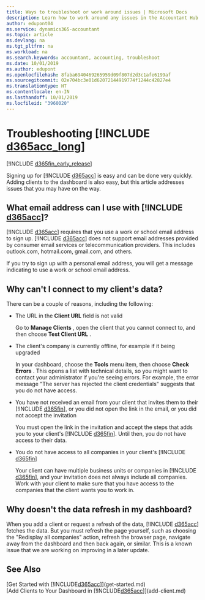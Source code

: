 ```yaml
---
title: Ways to troubleshoot or work around issues | Microsoft Docs
description: Learn how to work around any issues in the Accountant Hub for Dynamics 365.
author: edupont04
ms.service: dynamics365-accountant
ms.topic: article
ms.devlang: na
ms.tgt_pltfrm: na
ms.workload: na
ms.search.keywords: accountant, accounting, troubleshoot
ms.date: 10/01/2019
ms.author: edupont
ms.openlocfilehash: 8faba6940469265959d09f807d2d3c1afe6199af
ms.sourcegitcommit: 02e704bc3e01d62072144919774f1244c42827e4
ms.translationtype: HT
ms.contentlocale: en-IN
ms.lasthandoff: 10/01/2019
ms.locfileid: "3960020"
---
```

# <a name="troubleshooting-d365acc_long"></a>Troubleshooting [!INCLUDE [d365acc_long](includes/d365acc_long_md.md)]
[!INCLUDE [d365fin_early_release](includes/d365fin_early_release.md.md)]

Signing up for [!INCLUDE [d365acc](includes/d365acc_md.md)] is easy and can be done very quickly. Adding clients to the dashboard is also easy, but this article addresses issues that you may have on the way.

## <a name="what-email-address-can-i-use-with-d365acc"></a>What email address can I use with [!INCLUDE [d365acc](includes/d365acc_md.md)]?
[!INCLUDE [d365acc](includes/d365acc_md.md)] requires that you use a work or school email address to sign up. [!INCLUDE [d365acc](includes/d365acc_md.md)] does not support email addresses provided by consumer email services or telecommunication providers. This includes outlook.com, hotmail.com, gmail.com, and others.  

If you try to sign up with a personal email address, you will get a message indicating to use a work or school email address.  

## <a name="why-cant-i-connect-to-my-clients-data"></a>Why can't I connect to my client's data?
There can be a couple of reasons, including the following:

- The URL in the **Client URL** field is not valid  

  Go to **Manage Clients** , open the client that you cannot connect to, and then choose **Test Client URL** .  
- The client's company is currently offline, for example if it being upgraded

  In your dashboard, choose the **Tools** menu item, then choose **Check Errors** . This opens a list with technical details, so you might want to contact your administrator if you're seeing errors. For example, the error message "The server has rejected the client credentials" suggests that you do not have access.  
- You have not received an email from your client that invites them to their [!INCLUDE [d365fin](includes/d365fin_md.md)], or you did not open the link in the email, or you did not accept the invitation

  You must open the link in the invitation and accept the steps that adds you to your client's [!INCLUDE [d365fin](includes/d365fin_md.md)]. Until then, you do not have access to their data.  
- You do not have access to all companies in your client's [!INCLUDE [d365fin](includes/d365fin_md.md)]

  Your client can have multiple business units or companies in [!INCLUDE [d365fin](includes/d365fin_md.md)], and your invitation does not always include all companies. Work with your client to make sure that you have access to the companies that the client wants you to work in.  

## <a name="why-doesnt-the-data-refresh-in-my-dashboard"></a>Why doesn't the data refresh in my dashboard?
When you add a client or request a refresh of the data, [!INCLUDE [d365acc](includes/d365acc_md.md)] fetches the data. But you must refresh the page yourself, such as choosing the "Redisplay all companies" action, refresh the browser page, navigate away from the dashboard and then back again, or similar. This is a known issue that we are working on improving in a later update.  

## <a name="see-also"></a>See Also
[Get Started with [!INCLUDE[d365acc](includes/d365acc_md.md)]](get-started.md)  
[Add Clients to Your Dashboard in [!INCLUDE[d365acc](includes/d365acc_md.md)]](add-client.md)  
